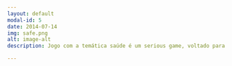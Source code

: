 ```yaml
---
layout: default
modal-id: 5
date: 2014-07-14
img: safe.png
alt: image-alt
description: Jogo com a temática saúde é um serious game, voltado para aprendizagem sobre as vitaminas, o jogo esta em desenvolvimento. Link <a href="https://alex-alves.github.io/VitaGame/">VitaGame</a>.

---
```

